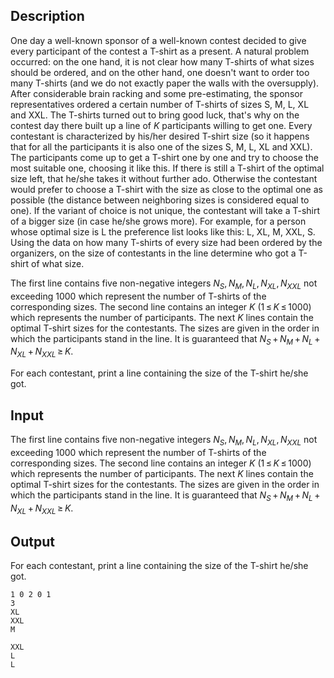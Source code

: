 ## Description

<div><p>One day a well-known sponsor of a well-known contest decided to give every participant of the contest a T-shirt as a present. A natural problem occurred: on the one hand, it is not clear how many T-shirts of what sizes should be ordered, and on the other hand, one doesn't want to order too many T-shirts (and we do not exactly paper the walls with the oversupply). After considerable brain racking and some pre-estimating, the sponsor representatives ordered a certain number of T-shirts of sizes S, M, L, XL and XXL. The T-shirts turned out to bring good luck, that's why on the contest day there built up a line of <span class="tex-span"><i>K</i></span> participants willing to get one. Every contestant is characterized by his/her desired T-shirt size (so it happens that for all the participants it is also one of the sizes S, M, L, XL and XXL). The participants come up to get a T-shirt one by one and try to choose the most suitable one, choosing it like this. If there is still a T-shirt of the optimal size left, that he/she takes it without further ado. Otherwise the contestant would prefer to choose a T-shirt with the size as close to the optimal one as possible (the distance between neighboring sizes is considered equal to one). If the variant of choice is not unique, the contestant will take a T-shirt of a bigger size (in case he/she grows more). For example, for a person whose optimal size is L the preference list looks like this: L, XL, M, XXL, S. Using the data on how many T-shirts of every size had been ordered by the organizers, on the size of contestants in the line determine who got a T-shirt of what size.</p></div><div class="input-specification"><p>The first line contains five non-negative integers <span class="tex-span"><i>N</i><sub class="lower-index"><i>S</i></sub>, <i>N</i><sub class="lower-index"><i>M</i></sub>, <i>N</i><sub class="lower-index"><i>L</i></sub>, <i>N</i><sub class="lower-index"><i>XL</i></sub>, <i>N</i><sub class="lower-index"><i>XXL</i></sub></span> not exceeding 1000 which represent the number of T-shirts of the corresponding sizes. The second line contains an integer <span class="tex-span"><i>K</i></span> (<span class="tex-span">1 ≤ <i>K</i> ≤ 1000</span>) which represents the number of participants. The next <span class="tex-span"><i>K</i></span> lines contain the optimal T-shirt sizes for the contestants. The sizes are given in the order in which the participants stand in the line. It is guaranteed that <span class="tex-span"><i>N</i><sub class="lower-index"><i>S</i></sub> + <i>N</i><sub class="lower-index"><i>M</i></sub> + <i>N</i><sub class="lower-index"><i>L</i></sub> + <i>N</i><sub class="lower-index"><i>XL</i></sub> + <i>N</i><sub class="lower-index"><i>XXL</i></sub> ≥ <i>K</i></span>.</p></div><div class="output-specification"><p>For each contestant, print a line containing the size of the T-shirt he/she got.</p></div>

## Input

<p>The first line contains five non-negative integers <span class="tex-span"><i>N</i><sub class="lower-index"><i>S</i></sub>, <i>N</i><sub class="lower-index"><i>M</i></sub>, <i>N</i><sub class="lower-index"><i>L</i></sub>, <i>N</i><sub class="lower-index"><i>XL</i></sub>, <i>N</i><sub class="lower-index"><i>XXL</i></sub></span> not exceeding 1000 which represent the number of T-shirts of the corresponding sizes. The second line contains an integer <span class="tex-span"><i>K</i></span> (<span class="tex-span">1 ≤ <i>K</i> ≤ 1000</span>) which represents the number of participants. The next <span class="tex-span"><i>K</i></span> lines contain the optimal T-shirt sizes for the contestants. The sizes are given in the order in which the participants stand in the line. It is guaranteed that <span class="tex-span"><i>N</i><sub class="lower-index"><i>S</i></sub> + <i>N</i><sub class="lower-index"><i>M</i></sub> + <i>N</i><sub class="lower-index"><i>L</i></sub> + <i>N</i><sub class="lower-index"><i>XL</i></sub> + <i>N</i><sub class="lower-index"><i>XXL</i></sub> ≥ <i>K</i></span>.</p>

## Output

<p>For each contestant, print a line containing the size of the T-shirt he/she got.</p>





```input1
1 0 2 0 1
3
XL
XXL
M

```




```output1
XXL
L
L

```


